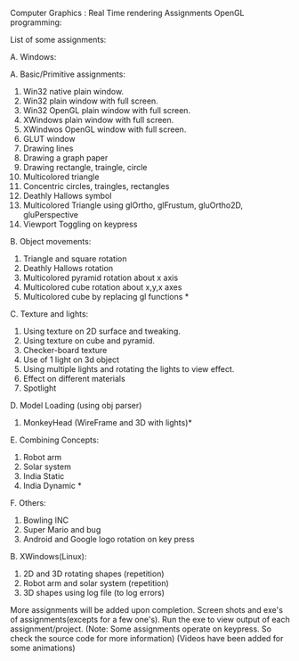 Computer Graphics : Real Time rendering Assignments
OpenGL programming:

List of some assignments:

A. Windows:

A. Basic/Primitive assignments:
1. Win32 native plain window.
2. Win32 plain window with full screen.
3. Win32 OpenGL plain window with full screen.
4. XWindows plain window with full screen.
5. XWindwos OpenGL window with full screen.
6. GLUT window
7. Drawing lines
8. Drawing a graph paper
9. Drawing rectangle, traingle, circle
10. Multicolored triangle
11. Concentric circles, traingles, rectangles
12. Deathly Hallows symbol
13. Multicolored Triangle using glOrtho, glFrustum, gluOrtho2D, gluPerspective
14. Viewport Toggling on keypress

B. Object movements:
1. Triangle and square rotation
2. Deathly Hallows rotation
3. Multicolored pyramid rotation about x axis
4. Multicolored cube rotation about x,y,x axes
5. Multicolored cube by replacing gl functions *

C. Texture and lights:
1. Using texture on 2D surface and tweaking.
2. Using texture on cube and pyramid.
3. Checker-board texture
4. Use of 1 light on 3d object
5. Using multiple lights and rotating the lights to view effect.
6. Effect on different materials
7. Spotlight

D. Model Loading (using obj parser)
1. MonkeyHead (WireFrame and 3D with lights)*

E. Combining Concepts:
1. Robot arm
2. Solar system
3. India Static
4. India Dynamic *

F. Others:
1. Bowling INC
2. Super Mario and bug
3. Android and Google logo rotation on key press

B. XWindows(Linux):
1. 2D and 3D rotating shapes (repetition)
2. Robot arm and solar system (repetition)
3. 3D shapes using log file (to log errors)

More assignments will be added upon completion.
Screen shots and exe's of assignments(excepts for a few one's).
Run the exe to view output of each assignment/project. 
(Note: Some assignments operate on keypress. So check the source code for more information)
(Videos have been added for some animations)
